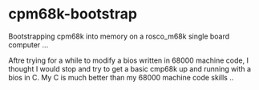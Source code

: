 # cpm68k-bootstrap
Bootstrapping cpm68k into memory on a rosco_m68k single board computer ...

Aftre trying for a while to modify a bios written in 68000 machine code, I thought I would stop and try to get a basic cmp68k up and running with a bios in C.  My C is much better than my 68000 machine code skills ..


